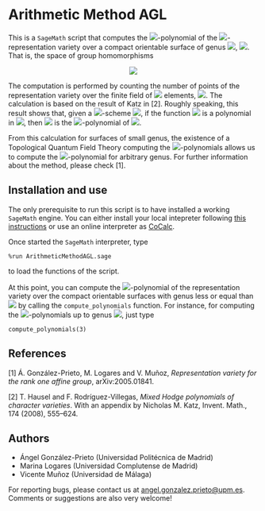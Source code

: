 # Arithmetic Method AGL

This is a `SageMath` script that computes the <img src="https://render.githubusercontent.com/render/math?math=E">-polynomial of the <img src="https://render.githubusercontent.com/render/math?math=\mathrm{AGL}_1(k)">-representation variety over a compact orientable surface of genus <img src="https://render.githubusercontent.com/render/math?math=g">, <img src="https://render.githubusercontent.com/render/math?math=\Sigma_g">. That is, the space of group homomorphisms
<center>
<img src="https://render.githubusercontent.com/render/math?math=\rho: \pi_1(\Sigma_g) \to \mathrm{AGL}_1(k).">
</center>

The computation is performed by counting the number of points of the representation variety over the finite field of <img src="https://render.githubusercontent.com/render/math?math=q"> elements, <img src="https://render.githubusercontent.com/render/math?math=\mathbb{F}_q">.
The calculation is based on the result of Katz in [2]. Roughly speaking, this result shows that, given a <img src="https://render.githubusercontent.com/render/math?math=\mathbb{Z}">-scheme <img src="https://render.githubusercontent.com/render/math?math=X">, 
if the function <img src="https://render.githubusercontent.com/render/math?math=P(q) = |X(\mathbb{F}_q)|"> is a polynomial in 
<img src="https://render.githubusercontent.com/render/math?math=q">, then 
<img src="https://render.githubusercontent.com/render/math?math=P(uv) = E(X(\mathbb{C}))"> is the <img src="https://render.githubusercontent.com/render/math?math=E">-polynomial of 
<img src="https://render.githubusercontent.com/render/math?math=X(\mathbb{C})">.

From this calculation for surfaces of small genus, the existence of a Topological Quantum Field Theory computing the <img src="https://render.githubusercontent.com/render/math?math=E">-polynomials allows us to compute the <img src="https://render.githubusercontent.com/render/math?math=E">-polynomial for arbitrary genus. For further information about the method, please check [1].


## Installation and use

The only prerequisite to run this script is to have installed a working `SageMath` engine. You can either install your local intepreter following [this instructions](https://doc.sagemath.org/html/en/installation/) or use an online interpreter as [CoCalc](https://cocalc.com/).

Once started the `SageMath` interpreter, type

    %run ArithmeticMethodAGL.sage

to load the functions of the script.

At this point, you can compute the <img src="https://render.githubusercontent.com/render/math?math=E">-polynomial of the representation variety over the compact orientable surfaces with genus less or equal than <img src="https://render.githubusercontent.com/render/math?math=g"> by calling the `compute_polynomials` function.
For instance, for computing the <img src="https://render.githubusercontent.com/render/math?math=E">-polynomials up to genus <img src="https://render.githubusercontent.com/render/math?math=g = 3">, just type

    compute_polynomials(3)

## References

[1] Á. González-Prieto, M. Logares and V. Muñoz, *Representation variety for the rank one affine group*, arXiv:2005.01841.

[2] T. Hausel and F. Rodrı́guez-Villegas, *Mixed Hodge polynomials of character varieties*. With an appendix by
Nicholas M. Katz, Invent. Math., 174 (2008), 555–624.

## Authors
 * Ángel González-Prieto (Universidad Politécnica de Madrid)
 * Marina Logares (Universidad Complutense de Madrid)
 * Vicente Muñoz (Universidad de Málaga)

For reporting bugs, please contact us at <angel.gonzalez.prieto@upm.es>. Comments or suggestions are also very welcome!
